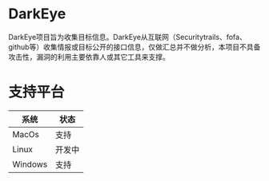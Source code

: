 # DarkEye

DarkEye项目旨为收集目标信息。DarkEye从互联网（Securitytrails、fofa、github等）收集情报或目标公开的接口信息，仅做汇总并不做分析，本项目不具备攻击性，漏洞的利用主要依靠人或其它工具来支撑。


支持平台
===
|系统 |状态|
|--------------------------|----------------|
|MacOs | 支持|
|Linux | 开发中|
|Windows | 支持|

